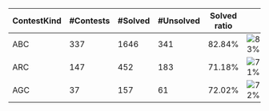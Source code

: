 | ContestKind | #Contests | #Solved | #Unsolved | Solved ratio | |
| - | - | - | - | - | - |
| ABC | 337 | 1646 | 341 | 82.84% | ![83%](https://progress-bar.dev/83?title=Solved) |
| ARC | 147 | 452 | 183 | 71.18% | ![71%](https://progress-bar.dev/71?title=Solved) |
| AGC | 37 | 157 | 61 | 72.02% | ![72%](https://progress-bar.dev/72?title=Solved) |
